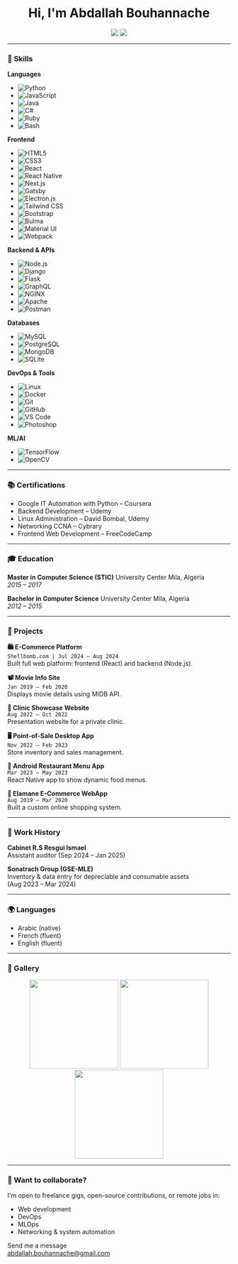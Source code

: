 <h1 align="center">Hi, I'm Abdallah Bouhannache</h1>

<p align="center">
  <a href="mailto:abdallah.bouhannache@gmail.com"><img src="https://img.shields.io/badge/email-contact-blue?style=for-the-badge&logo=gmail" /></a>
  <a href="https://github.com/abdallahbouhannache"><img src="https://img.shields.io/badge/github-abdallahbouhannache-black?style=for-the-badge&logo=github" /></a>
</p>

---
### 🧠 Skills


**Languages**

- ![Python](https://img.shields.io/badge/Python-3670A0?style=flat-square&logo=python&logoColor=white)
- ![JavaScript](https://img.shields.io/badge/JavaScript-F7DF1E?style=flat-square&logo=javascript&logoColor=black)
- ![Java](https://img.shields.io/badge/Java-ED8B00?style=flat-square&logo=java&logoColor=white)
- ![C#](https://img.shields.io/badge/C%23-239120?style=flat-square&logo=c-sharp&logoColor=white)
- ![Ruby](https://img.shields.io/badge/Ruby-CC342D?style=flat-square&logo=ruby&logoColor=white)
- ![Bash](https://img.shields.io/badge/Bash-4EAA25?style=flat-square&logo=gnubash&logoColor=white)

**Frontend**

- ![HTML5](https://img.shields.io/badge/HTML5-E34F26?style=flat-square&logo=html5&logoColor=white)
- ![CSS3](https://img.shields.io/badge/CSS3-1572B6?style=flat-square&logo=css3&logoColor=white)
- ![React](https://img.shields.io/badge/React-20232A?style=flat-square&logo=react&logoColor=61DAFB)
- ![React Native](https://img.shields.io/badge/React_Native-20232A?style=flat-square&logo=react&logoColor=61DAFB)
- ![Next.js](https://img.shields.io/badge/Next.js-000000?style=flat-square&logo=nextdotjs&logoColor=white)
- ![Gatsby](https://img.shields.io/badge/Gatsby-663399?style=flat-square&logo=gatsby&logoColor=white)
- ![Electron.js](https://img.shields.io/badge/Electron-47848F?style=flat-square&logo=electron&logoColor=white)
- ![Tailwind CSS](https://img.shields.io/badge/Tailwind_CSS-38B2AC?style=flat-square&logo=tailwind-css&logoColor=white)
- ![Bootstrap](https://img.shields.io/badge/Bootstrap-7952B3?style=flat-square&logo=bootstrap&logoColor=white)
- ![Bulma](https://img.shields.io/badge/Bulma-00D1B2?style=flat-square&logo=bulma&logoColor=white)
- ![Material UI](https://img.shields.io/badge/Material_UI-0081CB?style=flat-square&logo=mui&logoColor=white)
- ![Webpack](https://img.shields.io/badge/Webpack-8DD6F9?style=flat-square&logo=webpack&logoColor=black)

**Backend & APIs**

- ![Node.js](https://img.shields.io/badge/Node.js-339933?style=flat-square&logo=nodedotjs&logoColor=white)
- ![Django](https://img.shields.io/badge/Django-092E20?style=flat-square&logo=django&logoColor=white)
- ![Flask](https://img.shields.io/badge/Flask-000000?style=flat-square&logo=flask&logoColor=white)
- ![GraphQL](https://img.shields.io/badge/GraphQL-E10098?style=flat-square&logo=graphql&logoColor=white)
- ![NGINX](https://img.shields.io/badge/NGINX-009639?style=flat-square&logo=nginx&logoColor=white)
- ![Apache](https://img.shields.io/badge/Apache-D22128?style=flat-square&logo=apache&logoColor=white)
- ![Postman](https://img.shields.io/badge/Postman-FF6C37?style=flat-square&logo=postman&logoColor=white)

**Databases**

- ![MySQL](https://img.shields.io/badge/MySQL-4479A1?style=flat-square&logo=mysql&logoColor=white)
- ![PostgreSQL](https://img.shields.io/badge/PostgreSQL-336791?style=flat-square&logo=postgresql&logoColor=white)
- ![MongoDB](https://img.shields.io/badge/MongoDB-47A248?style=flat-square&logo=mongodb&logoColor=white)
- ![SQLite](https://img.shields.io/badge/SQLite-003B57?style=flat-square&logo=sqlite&logoColor=white)

**DevOps & Tools**

- ![Linux](https://img.shields.io/badge/Linux-FCC624?style=flat-square&logo=linux&logoColor=black)
- ![Docker](https://img.shields.io/badge/Docker-2496ED?style=flat-square&logo=docker&logoColor=white)
- ![Git](https://img.shields.io/badge/Git-F05032?style=flat-square&logo=git&logoColor=white)
- ![GitHub](https://img.shields.io/badge/GitHub-181717?style=flat-square&logo=github&logoColor=white)
- ![VS Code](https://img.shields.io/badge/VS_Code-007ACC?style=flat-square&logo=visual-studio-code&logoColor=white)
- ![Photoshop](https://img.shields.io/badge/Photoshop-31A8FF?style=flat-square&logo=adobe-photoshop&logoColor=white)

**ML/AI**

- ![TensorFlow](https://img.shields.io/badge/TensorFlow-FF6F00?style=flat-square&logo=tensorflow&logoColor=white)
- ![OpenCV](https://img.shields.io/badge/OpenCV-5C3EE8?style=flat-square&logo=opencv&logoColor=white)

---

### 📚 Certifications

- Google IT Automation with Python – Coursera
- Backend Development – Udemy
- Linux Administration – David Bombal, Udemy
- Networking CCNA – Cybrary
- Frontend Web Development – FreeCodeCamp

---

### 🎓 Education

**Master in Computer Science (STIC)**
University Center Mila, Algeria  
*2015 – 2017*

**Bachelor in Computer Science**
University Center Mila, Algeria  
*2012 – 2015*

---

### 🧩 Projects

**🛍 E-Commerce Platform**  
`Shellbomb.com | Jul 2024 – Aug 2024`  
Built full web platform: frontend (React) and backend (Node.js).

**📽 Movie Info Site**  
`Jan 2019 – Feb 2020`  
Displays movie details using MIDB API.

**🏥 Clinic Showcase Website**  
`Aug 2022 – Oct 2022`  
Presentation website for a private clinic.

**🖥 Point-of-Sale Desktop App**  
`Nov 2022 – Feb 2023`  
Store inventory and sales management.

**📱 Android Restaurant Menu App**  
`Mar 2023 – May 2023`  
React Native app to show dynamic food menus.

**🛒 Elamane E-Commerce WebApp**  
`Aug 2019 – Mar 2020`  
Built a custom online shopping system.

---

### 🧾 Work History

**Cabinet R.S Resgui Ismael**  
Assistant auditor (Sep 2024 – Jan 2025)

**Sonatrach Group (GSE-MLE)**  
Inventory & data entry for depreciable and consumable assets  
(Aug 2023 – Mar 2024)

---

### 🌍 Languages

- Arabic (native)
- French (fluent)
- English (fluent)

---

### 📸 Gallery

<p align="center">
  <img src="https://raw.githubusercontent.com/abdallahbouhannache/portfolio-assets/main/project1.png" width="200" />
  <img src="https://raw.githubusercontent.com/abdallahbouhannache/portfolio-assets/main/project2.png" width="200" />
  <img src="https://raw.githubusercontent.com/abdallahbouhannache/portfolio-assets/main/project3.png" width="200" />
</p>

---

### 🤔 Want to collaborate?

I'm open to freelance gigs, open-source contributions, or remote jobs in:

- Web development
- DevOps
- MLOps
- Networking & system automation

Send me a message  
abdallah.bouhannache@gmail.com
